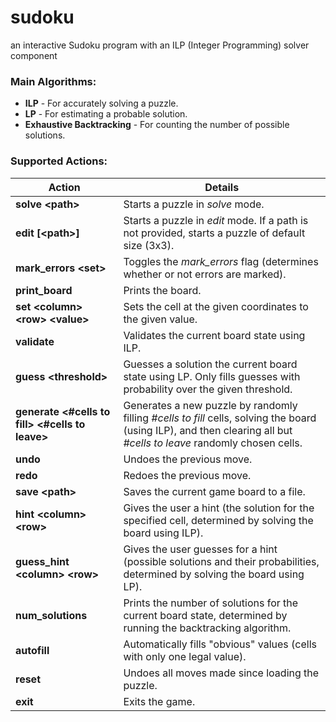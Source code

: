 # sudoku
an interactive Sudoku program with an ILP (Integer Programming) solver component

### Main Algorithms:
- **ILP** - For accurately solving a puzzle. 
- **LP** - For estimating a probable solution.
- **Exhaustive Backtracking** - For counting the number of possible solutions.  

### Supported Actions:
| Action | Details |
|---------|-------------------------------------------------------|
| **solve \<path\>**                    | Starts a puzzle in *solve* mode. |
| **edit [\<path\>]**                   | Starts a puzzle in *edit* mode. If a path is not provided, starts a puzzle of default size (3x3). |
| **mark_errors \<set\>**               | Toggles the *mark_errors* flag (determines whether or not errors are marked). |
| **print_board**                       | Prints the board. |
| **set \<column\> \<row\> \<value\>**  | Sets the cell at the given coordinates to the given value. |
| **validate**                          | Validates the current board state using ILP. |
| **guess \<threshold\>**               | Guesses a solution the current board state using LP. Only fills guesses with probability over the given threshold. |
| **generate \<\#cells to fill\> \<\#cells to leave\>** | Generates a new puzzle by randomly filling *\#cells to fill* cells, solving the board (using ILP), and then clearing all but *\#cells to leave* randomly chosen cells. |
| **undo**                              | Undoes the previous move. |
| **redo**                              | Redoes the previous move. |
| **save \<path\>**                     | Saves the current game board to a file. |
| **hint \<column\> \<row\>**           | Gives the user a hint (the solution for the specified cell, determined by solving the board using ILP). |
| **guess_hint \<column\> \<row\>**     | Gives the user guesses for a hint (possible solutions and their probabilities, determined by solving the board using LP). |
| **num_solutions**                     | Prints the number of solutions for the current board state, determined by running the backtracking algorithm. |
| **autofill**                          | Automatically fills "obvious" values (cells with only one legal value). |
| **reset**                             | Undoes all moves made since loading the puzzle. |
| **exit**                              | Exits the game. |
